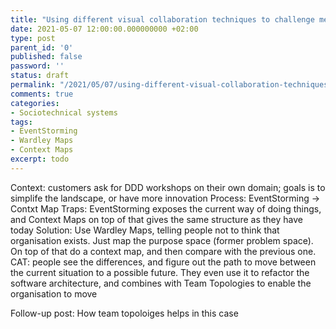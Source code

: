 ```yaml
---
title: "Using different visual collaboration techniques to challenge mental models. How I combine EventStorming, Wardley Mapping and Context Maps to generate new insights"
date: 2021-05-07 12:00:00.000000000 +02:00
type: post
parent_id: '0'
published: false
password: ''
status: draft
permalink: "/2021/05/07/using-different-visual-collaboration-techniques-to-challenge-mental-models-how-i-combine-eventstorming-wardley-mapping-and-context-maps-to-generate-new-insights/"
comments: true
categories:
- Sociotechnical systems
tags:
- EventStorming
- Wardley Maps
- Context Maps
excerpt: todo
---
```


Context: customers ask for DDD workshops on their own domain; goals is to simplife the landscape, or have more innovation
Process: EventStorming -> Contxt Map
Traps: EventStorming exposes the current way of doing things, and Context Maps on top of that gives the same structure as they have today
Solution: Use Wardley Maps, telling people not to think that organisation exists. Just map the purpose space (former problem space). On top of that do a context map, and then compare with the previous one.
CAT: people see the differences, and figure out the path to move between the current situation to a possible future. They even use it to refactor the software architecture, and combines with Team Topologies to enable the organisation to move

Follow-up post: How team topoloiges helps in this case